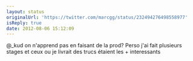 ```yaml
---
layout: status
originalUrl: 'https://twitter.com/marcgg/status/232494276498558977'
isReply: true
date: 2012-08-06 15:12:09
---
```


@_kud on n'apprend pas en faisant de la prod? Perso j'ai fait plusieurs stages et ceux ou je livrait des trucs étaient les + interessants
